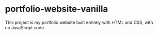 # portfolio-website-vanilla
This project is my portfolio website built entirely with HTML and CSS, with no JavaScript code.
